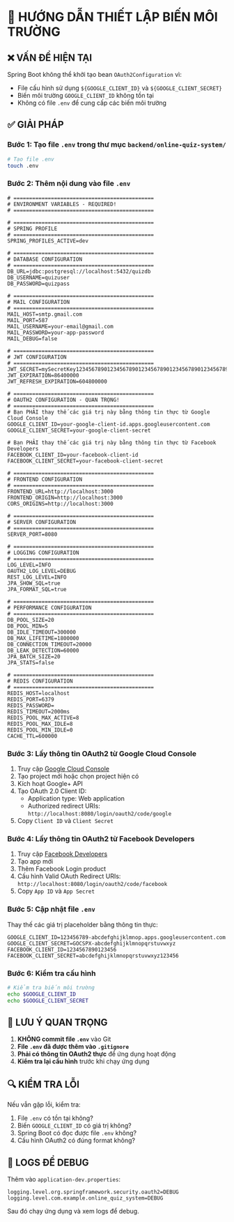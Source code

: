 # 🔧 HƯỚNG DẪN THIẾT LẬP BIẾN MÔI TRƯỜNG

## ❌ VẤN ĐỀ HIỆN TẠI

Spring Boot không thể khởi tạo bean `OAuth2Configuration` vì:
- File cấu hình sử dụng `${GOOGLE_CLIENT_ID}` và `${GOOGLE_CLIENT_SECRET}`
- Biến môi trường `GOOGLE_CLIENT_ID` không tồn tại
- Không có file `.env` để cung cấp các biến môi trường

## ✅ GIẢI PHÁP

### Bước 1: Tạo file `.env` trong thư mục `backend/online-quiz-system/`

```bash
# Tạo file .env
touch .env
```

### Bước 2: Thêm nội dung vào file `.env`

```env
# =============================================
# ENVIRONMENT VARIABLES - REQUIRED!
# =============================================

# =============================================
# SPRING PROFILE
# =============================================
SPRING_PROFILES_ACTIVE=dev

# =============================================
# DATABASE CONFIGURATION
# =============================================
DB_URL=jdbc:postgresql://localhost:5432/quizdb
DB_USERNAME=quizuser
DB_PASSWORD=quizpass

# =============================================
# MAIL CONFIGURATION
# =============================================
MAIL_HOST=smtp.gmail.com
MAIL_PORT=587
MAIL_USERNAME=your-email@gmail.com
MAIL_PASSWORD=your-app-password
MAIL_DEBUG=false

# =============================================
# JWT CONFIGURATION
# =============================================
JWT_SECRET=mySecretKey123456789012345678901234567890123456789012345678901234567890
JWT_EXPIRATION=86400000
JWT_REFRESH_EXPIRATION=604800000

# =============================================
# OAUTH2 CONFIGURATION - QUAN TRỌNG!
# =============================================
# Bạn PHẢI thay thế các giá trị này bằng thông tin thực từ Google Cloud Console
GOOGLE_CLIENT_ID=your-google-client-id.apps.googleusercontent.com
GOOGLE_CLIENT_SECRET=your-google-client-secret

# Bạn PHẢI thay thế các giá trị này bằng thông tin thực từ Facebook Developers
FACEBOOK_CLIENT_ID=your-facebook-client-id
FACEBOOK_CLIENT_SECRET=your-facebook-client-secret

# =============================================
# FRONTEND CONFIGURATION
# =============================================
FRONTEND_URL=http://localhost:3000
FRONTEND_ORIGIN=http://localhost:3000
CORS_ORIGINS=http://localhost:3000

# =============================================
# SERVER CONFIGURATION
# =============================================
SERVER_PORT=8080

# =============================================
# LOGGING CONFIGURATION
# =============================================
LOG_LEVEL=INFO
OAUTH2_LOG_LEVEL=DEBUG
REST_LOG_LEVEL=INFO
JPA_SHOW_SQL=true
JPA_FORMAT_SQL=true

# =============================================
# PERFORMANCE CONFIGURATION
# =============================================
DB_POOL_SIZE=20
DB_POOL_MIN=5
DB_IDLE_TIMEOUT=300000
DB_MAX_LIFETIME=1800000
DB_CONNECTION_TIMEOUT=20000
DB_LEAK_DETECTION=60000
JPA_BATCH_SIZE=20
JPA_STATS=false

# =============================================
# REDIS CONFIGURATION
# =============================================
REDIS_HOST=localhost
REDIS_PORT=6379
REDIS_PASSWORD=
REDIS_TIMEOUT=2000ms
REDIS_POOL_MAX_ACTIVE=8
REDIS_POOL_MAX_IDLE=8
REDIS_POOL_MIN_IDLE=0
CACHE_TTL=600000
```

### Bước 3: Lấy thông tin OAuth2 từ Google Cloud Console

1. Truy cập [Google Cloud Console](https://console.cloud.google.com/)
2. Tạo project mới hoặc chọn project hiện có
3. Kích hoạt Google+ API
4. Tạo OAuth 2.0 Client ID:
   - Application type: Web application
   - Authorized redirect URIs: `http://localhost:8080/login/oauth2/code/google`
5. Copy `Client ID` và `Client Secret`

### Bước 4: Lấy thông tin OAuth2 từ Facebook Developers

1. Truy cập [Facebook Developers](https://developers.facebook.com/)
2. Tạo app mới
3. Thêm Facebook Login product
4. Cấu hình Valid OAuth Redirect URIs: `http://localhost:8080/login/oauth2/code/facebook`
5. Copy `App ID` và `App Secret`

### Bước 5: Cập nhật file `.env`

Thay thế các giá trị placeholder bằng thông tin thực:

```env
GOOGLE_CLIENT_ID=123456789-abcdefghijklmnop.apps.googleusercontent.com
GOOGLE_CLIENT_SECRET=GOCSPX-abcdefghijklmnopqrstuvwxyz
FACEBOOK_CLIENT_ID=1234567890123456
FACEBOOK_CLIENT_SECRET=abcdefghijklmnopqrstuvwxyz123456
```

### Bước 6: Kiểm tra cấu hình

```bash
# Kiểm tra biến môi trường
echo $GOOGLE_CLIENT_ID
echo $GOOGLE_CLIENT_SECRET
```

## 🚨 LƯU Ý QUAN TRỌNG

1. **KHÔNG commit file `.env`** vào Git
2. **File `.env` đã được thêm vào `.gitignore`**
3. **Phải có thông tin OAuth2 thực** để ứng dụng hoạt động
4. **Kiểm tra lại cấu hình** trước khi chạy ứng dụng

## 🔍 KIỂM TRA LỖI

Nếu vẫn gặp lỗi, kiểm tra:

1. File `.env` có tồn tại không?
2. Biến `GOOGLE_CLIENT_ID` có giá trị không?
3. Spring Boot có đọc được file `.env` không?
4. Cấu hình OAuth2 có đúng format không?

## 📝 LOGS ĐỂ DEBUG

Thêm vào `application-dev.properties`:

```properties
logging.level.org.springframework.security.oauth2=DEBUG
logging.level.com.example.online_quiz_system=DEBUG
```

Sau đó chạy ứng dụng và xem logs để debug.
